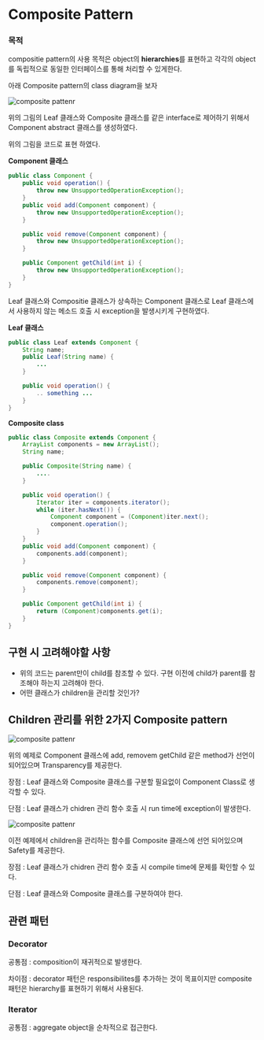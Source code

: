 # Composite Pattern

### 목적
compositie pattern의 사용 목적은 object의 **hierarchies**를 표현하고 각각의 object를 독립적으로 동일한 인터페이스를 통해 처리할 수 있게한다.

아래 Composite pattern의 class diagram을 보자

![composite pattenr](../resources/composite_pattern_1.PNG)

위의 그림의 Leaf 클래스와 Composite 클래스를 같은 interface로 제어하기 위해서 Component abstract 클래스를 생성하였다.

위의 그림을 코드로 표현 하였다.

**Component 클래스**
```java
public class Component {
    public void operation() {
        throw new UnsupportedOperationException();
    }
    public void add(Component component) {
        throw new UnsupportedOperationException();
    }

    public void remove(Component component) {
        throw new UnsupportedOperationException();
    }

    public Component getChild(int i) {
        throw new UnsupportedOperationException();
    }
}
```
Leaf 클래스와 Compositie 클래스가 상속하는 Component 클래스로 Leaf 클래스에서 사용하지 않는 메소드 호출 시 exception을 발생시키게 구현하였다.

**Leaf 클래스**
```java
public class Leaf extends Component {
    String name;
    public Leaf(String name) {
        ...
    }

    public void operation() {
        .. something ...
    }
}
```

**Composite class**
```java
public class Composite extends Component {
    ArrayList components = new ArrayList();
    String name;

    public Composite(String name) {
        ....
    }

    public void operation() {
        Iterator iter = components.iterator();
        while (iter.hasNext()) {
            Component component = (Component)iter.next();
            component.operation();
        }
    }
    public void add(Component component) {
        components.add(component);
    }

    public void remove(Component component) {
        components.remove(component);
    }

    public Component getChild(int i) {
        return (Component)components.get(i);
    }
}
```

## 구현 시 고려해야할 사항
- 위의 코드는 parent만이 child를 참조할 수 있다. 구현 이전에 child가 parent를 참조해야 하는지 고려해야 한다.
- 어떤 클래스가 children을 관리할 것인가?

## Children 관리를 위한 2가지 Composite pattern
![composite pattenr](../resources/composite_pattern_1.PNG)

위의 예제로 Component 클래스에 add, removem getChild 같은 method가 선언이 되어있으며 Transparency를 제공한다.

장점 : Leaf 클래스와 Composite 클래스를 구분할 필요없이 Component Class로 생각할 수 있다.

단점 : Leaf 클래스가 chidren 관리 함수 호출 시 run time에 exception이 발생한다.

![composite pattenr](../resources/composite_pattern_2.PNG)

이전 예제에서 children을 관리하는 함수를 Composite 클래스에 선언 되어있으며 Safety를 제공한다.

장점 : Leaf 클래스가 chidren 관리 함수 호출 시 compile time에 문제를 확인할 수 있다.

단점 : Leaf 클래스와 Composite 클래스를 구분하여야 한다.

## 관련 패턴
### Decorator
공통점 : composition이 재귀적으로 발생한다.

차이점 : decorator 패턴은 responsibilites를 추가하는 것이 목표이지만 composite 패턴은 hierarchy를 표현하기 위해서 사용된다.

### Iterator
공통점 : aggregate object을 순차적으로 접근한다.
